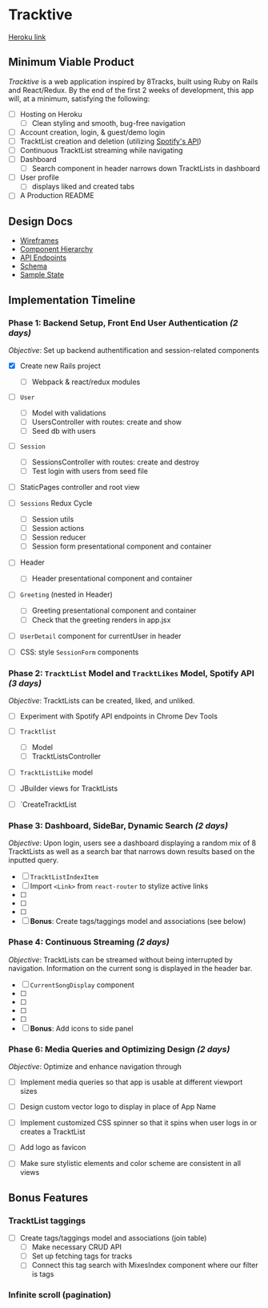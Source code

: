 # Tracktive
[Heroku link](http://link.com)

## Minimum Viable Product 
*Tracktive* is a web application inspired by 8Tracks, built using Ruby on Rails and React/Redux. By the end of the first 2 weeks of development, this app will, at a minimum, satisfying the following: 

- [ ] Hosting on Heroku
	- [ ] Clean styling and smooth, bug-free navigation
- [ ] Account creation, login, & guest/demo login
- [ ] TracktList creation and deletion (utilizing [Spotify's API](https://developer.spotify.com/web-api/))
- [ ] Continuous TracktList streaming while navigating 
- [ ] Dashboard 
	- [ ] Search component in header narrows down TracktLists in dashboard
- [ ] User profile
	- [ ] displays liked and created tabs 
- [ ] A Production README

## Design Docs 

* [Wireframes]()
* [Component Hierarchy]()
* [API Endpoints]()
* [Schema]()
* [Sample State]()

## Implementation Timeline

### Phase 1: Backend Setup, Front End User Authentication *(2 days)*
*Objective*: Set up backend authentification and session-related components 

- [X] Create new Rails project
	- [ ] Webpack & react/redux modules
- [ ] `User`
	- [ ] Model with validations
	- [ ] UsersController with routes: create and show 
	- [ ] Seed db with users
- [ ] `Session`
	- [ ] SessionsController with routes: create and destroy  
	- [ ] Test login with users from seed file 
- [ ] StaticPages controller and root view
- [ ] `Sessions` Redux Cycle 
	- [ ] Session utils
	- [ ] Session actions
	- [ ] Session reducer 
	- [ ] Session form presentational component and container
- [ ] Header 
	- [ ] Header presentational component and container
- [ ] `Greeting` (nested in Header)
	- [ ] Greeting presentational component and container
	- [ ] Check that the greeting renders in app.jsx 
- [ ] `UserDetail` component for currentUser in header 
- [ ] CSS: style `SessionForm` components 


### Phase 2: `TracktList` Model and `TracktLikes` Model, Spotify API *(3 days)*
*Objective*: TracktLists can be created, liked, and unliked. 

- [ ] Experiment with Spotify API endpoints in Chrome Dev Tools
- [ ] `Tracktlist` 
	- [ ] Model 
	- [ ] TracktListsController  
- [ ] `TracktListLike` model
- [ ] JBuilder views for TracktLists
- [ ]	`CreateTracktList


### Phase 3: Dashboard, SideBar, Dynamic Search *(2 days)*
*Objective*: Upon login, users see a dashboard displaying a random mix of 8 TracktLists as well as a search bar that
narrows down results based on the inputted query. 

- [ ] `TracktListIndexItem`
- [ ] Import `<Link>` from `react-router` to stylize active links 
- [ ]
- [ ]
- [ ] 
- [ ] **Bonus**: Create tags/taggings model and associations (see below)

### Phase 4:  Continuous Streaming *(2 days)*
*Objective*: TracktLists can be streamed without being interrupted by navigation. 
Information on the current song is displayed in the header bar.
- [ ] `CurrentSongDisplay` component
- [ ]
- [ ]
- [ ]
- [ ]
- [ ] **Bonus**: Add icons to side panel

### Phase 6:  Media Queries and Optimizing Design *(2 days)*
*Objective*: Optimize and enhance navigation through 

- [ ] Implement media queries so that app is usable at different viewport sizes 
- [ ] Design custom vector logo to display in place of App Name
- [ ] Implement customized CSS spinner so that it spins when user logs in or creates a TracktList
- [ ] Add logo as favicon
- [ ] Make sure stylistic elements and color scheme are consistent in all views 


## Bonus Features

### TracktList taggings
- [ ] Create tags/taggings model and associations (join table)
	- [ ] Make necessary CRUD API
	- [ ] Set up fetching tags for tracks
	- [ ] Connect this tag search with MixesIndex component where our filter is tags

### Infinite  scroll (pagination)
